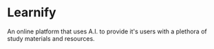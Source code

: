 # Learnify
An online platform that uses A.I. to provide it's users with a plethora of study materials and resources.
